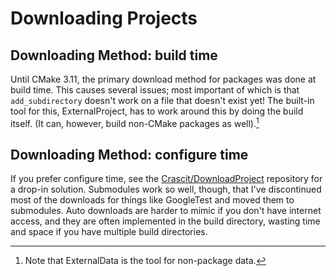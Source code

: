# Downloading Projects

## Downloading Method: build time

Until CMake 3.11, the primary download method for packages was done at build time. This causes several issues; most important of which is that `add_subdirectory` doesn't work on a file that doesn't exist yet! The built-in tool for this, ExternalProject, has to work around this by doing the build itself. (It can, however, build non-CMake packages as well).[^1]


[^1]: Note that ExternalData is the tool for non-package data.

## Downloading Method: configure time

If you prefer configure time, see the [Crascit/DownloadProject](https://github.com/Crascit/DownloadProject) repository for a drop-in solution. Submodules work so well, though, that I've discontinued most of the downloads for things like GoogleTest and moved them to submodules. Auto downloads are harder to mimic if you
don't have internet access, and they are often implemented in the build directory, wasting time and space if you have multiple build directories. 
